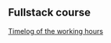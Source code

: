 ## Fullstack course

[Timelog of the working hours](https://github.com/lamiika/fullstack/blob/master/Timelog.md)
